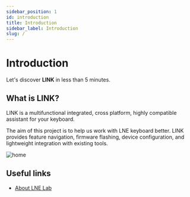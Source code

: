 ```yaml
---
sidebar_position: 1
id: introduction
title: Introduction
sidebar_label: Introduction
slug: /
---
```


# Introduction

Let's discover **LINK** in less than 5 minutes.

## What is LINK?

LINK is a multifunctional integrated, cross platform, highly compatible assistant for your keyboard.

The aim of this project is to help us work with LNE keyboard better. LINK provides feature navigation, firmware flashing, device configuration, and lightweight integration with existing tools.

![home](/img/introduction/home.png)

## Useful links

- [About LNE Lab](/blog)
